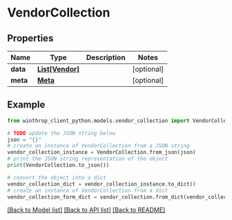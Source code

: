 # VendorCollection


## Properties

Name | Type | Description | Notes
------------ | ------------- | ------------- | -------------
**data** | [**List[Vendor]**](Vendor.md) |  | [optional] 
**meta** | [**Meta**](Meta.md) |  | [optional] 

## Example

```python
from winthrop_client_python.models.vendor_collection import VendorCollection

# TODO update the JSON string below
json = "{}"
# create an instance of VendorCollection from a JSON string
vendor_collection_instance = VendorCollection.from_json(json)
# print the JSON string representation of the object
print(VendorCollection.to_json())

# convert the object into a dict
vendor_collection_dict = vendor_collection_instance.to_dict()
# create an instance of VendorCollection from a dict
vendor_collection_form_dict = vendor_collection.from_dict(vendor_collection_dict)
```
[[Back to Model list]](../README.md#documentation-for-models) [[Back to API list]](../README.md#documentation-for-api-endpoints) [[Back to README]](../README.md)


